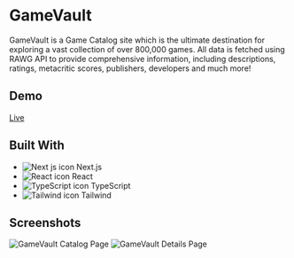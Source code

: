 # GameVault
GameVault is a Game Catalog site which is the ultimate destination for exploring a vast collection of over 800,000 games. All data is fetched using RAWG API to provide comprehensive information, including descriptions, ratings, metacritic scores, publishers, developers and much more! 

## Demo
[Live](https://tylermommsen-gamevault.vercel.app/)

## Built With
- ![Next js icon](https://skillicons.dev/icons?i=nextjs) Next.js
- ![React icon](https://skillicons.dev/icons?i=react) React
- ![TypeScript icon](https://skillicons.dev/icons?i=ts) TypeScript
- ![Tailwind icon](https://skillicons.dev/icons?i=tailwind) Tailwind

## Screenshots
![GameVault Catalog Page](https://github.com/TylerMommsen/gamevault/assets/65496518/61801b9a-72ad-4ca8-824e-ff76521e3b07)
![GameVault Details Page](https://github.com/TylerMommsen/gamevault/assets/65496518/2b1e3b95-3829-4955-928f-8ffc150a03cd)


